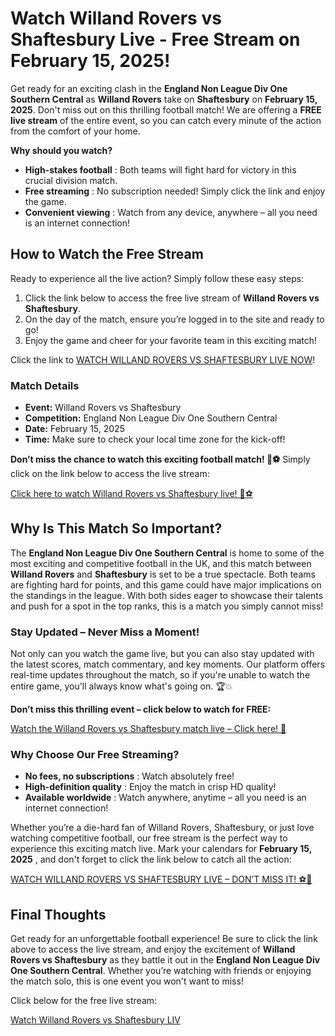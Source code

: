 # Watch Willand Rovers vs Shaftesbury Live - Free Stream on February 15, 2025!

Get ready for an exciting clash in the **England Non League Div One Southern Central** as **Willand Rovers** take on **Shaftesbury** on **February 15, 2025**. Don't miss out on this thrilling football match! We are offering a **FREE live stream** of the entire event, so you can catch every minute of the action from the comfort of your home.

**Why should you watch?**

- **High-stakes football** : Both teams will fight hard for victory in this crucial division match.
- **Free streaming** : No subscription needed! Simply click the link and enjoy the game.
- **Convenient viewing** : Watch from any device, anywhere – all you need is an internet connection!

## How to Watch the Free Stream

Ready to experience all the live action? Simply follow these easy steps:

1. Click the link below to access the free live stream of **Willand Rovers vs Shaftesbury**.
2. On the day of the match, ensure you’re logged in to the site and ready to go!
3. Enjoy the game and cheer for your favorite team in this exciting match!

Click the link to [WATCH WILLAND ROVERS VS SHAFTESBURY LIVE NOW](https://tinyurl.com/livestreamfreeo?st=Willand+Rovers+vs+Shaftesbury&si=ghc)!

### Match Details

- **Event:** Willand Rovers vs Shaftesbury
- **Competition:** England Non League Div One Southern Central
- **Date:** February 15, 2025
- **Time:** Make sure to check your local time zone for the kick-off!

**Don’t miss the chance to watch this exciting football match! 🎥⚽** Simply click on the link below to access the live stream:

[Click here to watch Willand Rovers vs Shaftesbury live! 🔴⚽](https://tinyurl.com/livestreamfreeo?st=Willand+Rovers+vs+Shaftesbury&si=ghc)

## Why Is This Match So Important?

The **England Non League Div One Southern Central** is home to some of the most exciting and competitive football in the UK, and this match between **Willand Rovers** and **Shaftesbury** is set to be a true spectacle. Both teams are fighting hard for points, and this game could have major implications on the standings in the league. With both sides eager to showcase their talents and push for a spot in the top ranks, this is a match you simply cannot miss!

### Stay Updated – Never Miss a Moment!

Not only can you watch the game live, but you can also stay updated with the latest scores, match commentary, and key moments. Our platform offers real-time updates throughout the match, so if you're unable to watch the entire game, you'll always know what's going on. 🏆💥

**Don’t miss this thrilling event – click below to watch for FREE:**

[Watch the Willand Rovers vs Shaftesbury match live – Click here! 🎉](https://tinyurl.com/livestreamfreeo?st=Willand+Rovers+vs+Shaftesbury&si=ghc)

### Why Choose Our Free Streaming?

- **No fees, no subscriptions** : Watch absolutely free!
- **High-definition quality** : Enjoy the match in crisp HD quality!
- **Available worldwide** : Watch anywhere, anytime – all you need is an internet connection!

Whether you’re a die-hard fan of Willand Rovers, Shaftesbury, or just love watching competitive football, our free stream is the perfect way to experience this exciting match live. Mark your calendars for **February 15, 2025** , and don't forget to click the link below to catch all the action:

[WATCH WILLAND ROVERS VS SHAFTESBURY LIVE – DON’T MISS IT! ⚽🎥](https://tinyurl.com/livestreamfreeo?st=Willand+Rovers+vs+Shaftesbury&si=ghc)

## Final Thoughts

Get ready for an unforgettable football experience! Be sure to click the link above to access the live stream, and enjoy the excitement of **Willand Rovers vs Shaftesbury** as they battle it out in the **England Non League Div One Southern Central**. Whether you’re watching with friends or enjoying the match solo, this is one event you won't want to miss!

Click below for the free live stream:

[Watch Willand Rovers vs Shaftesbury LIV](https://tinyurl.com/livestreamfreeo?st=Willand+Rovers+vs+Shaftesbury&si=ghc)
